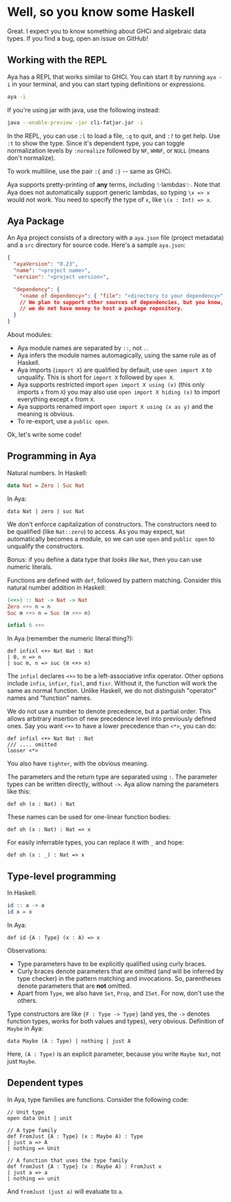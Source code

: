# Well, so you know some Haskell

Great. I expect you to know something about GHCi and algebraic data types.
If you find a bug, open an issue on GitHub!

## Working with the REPL

Aya has a REPL that works similar to GHCi. You can start it by running `aya -i` in your terminal,
and you can start typing definitions or expressions.

```bash
aya -i
```

If you're using jar with java, use the following instead:

```bash
java --enable-preview -jar cli-fatjar.jar -i
```

In the REPL, you can use `:l` to load a file, `:q` to quit, and `:?` to get help.
Use `:t` to show the type. Since it's dependent type, you can toggle normalization levels
by `:normalize` followed by `NF`, `WHNF`, or `NULL` (means don't normalize).

To work multiline, use the pair `:{` and `:}` -- same as GHCi.

Aya supports pretty-printing of **any** terms, including ✨lambdas✨.
Note that Aya does not automatically support generic lambdas, so typing
`\x => x` would not work. You need to specify the type of `x`, like `\(x : Int) => x`.

## Aya Package

An Aya project consists of a directory with a `aya.json` file (project metadata)
and a `src` directory for source code. Here's a sample `aya.json`:

```json
{
  "ayaVersion": "0.23",
  "name": "<project name>",
  "version": "<project version>",

  "dependency": {
    "<name of dependency>": { "file": "<directory to your dependency>" },
    // We plan to support other sources of dependencies, but you know,
    // we do not have money to host a package repository.
  }
}
```

About modules:

+ Aya module names are separated by `::`, not `.`.
+ Aya infers the module names automagically, using the same rule as of Haskell.
+ Aya imports (`import X`) are qualified by default, use `open import X` to unqualify.
  This is short for `import X` followed by `open X`.
+ Aya supports restricted import `open import X using (x)` (this only imports `x` from `X`) you may also use `open import X hiding (x)` to import everything except `x` from `X`.
+ Aya supports renamed import `open import X using (x as y)` and the meaning is obvious.
+ To re-export, use a `public open`.

Ok, let's write some code!

## Programming in Aya

Natural numbers. In Haskell:

```haskell
data Nat = Zero | Suc Nat
```

In Aya:

```
data Nat | zero | suc Nat
```

We don't enforce capitalization of constructors.
The constructors need to be qualified (like `Nat::zero`) to access.
As you may expect, `Nat` automatically becomes a module, so we can use `open` and `public open`
to unqualify the constructors.

Bonus: if you define a data type that _looks like_ `Nat`, then you can use numeric literals.

Functions are defined with `def`, followed by pattern matching.
Consider this natural number addition in Haskell:

```haskell
(<+>) :: Nat -> Nat -> Nat
Zero <+> n = n
Suc m <+> n = Suc (m <+> n)

infixl 6 <+>
```

In Aya (remember the numeric literal thing?):

```
def infixl <+> Nat Nat : Nat
| 0, n => n
| suc m, n => suc (m <+> n)
```

The `infixl` declares `<+>` to be a left-associative infix operator.
Other options include `infix`, `infixr`, `fixl`, and `fixr`.
Without it, the function will work the same as normal function.
Unlike Haskell, we do not distinguish "operator" names and "function" names.

We do not use a number to denote precedence, but a partial order.
This allows arbitrary insertion of new precedence level into previously defined ones.
Say you want `<+>` to have a lower precedence than `<*>`, you can do:

```
def infixl <+> Nat Nat : Nat
/// .... omitted
looser <*>
```

You also have `tighter`, with the obvious meaning.

The parameters and the return type are separated using `:`. The parameter types can
be written directly, without `->`. Aya allow naming the parameters like this:

```
def oh (x : Nat) : Nat
```

These names can be used for one-linear function bodies:

```
def oh (x : Nat) : Nat => x
```

For easily inferrable types, you can replace it with `_` and hope:

```
def oh (x : _) : Nat => x
```

## Type-level programming

In Haskell:

```haskell
id :: a -> a
id x = x
```

In Aya:

```
def id {A : Type} (x : A) => x
```

Observations:

+ Type parameters have to be explicitly qualified using curly braces.
+ Curly braces denote parameters that are omitted (and will be inferred by type checker)
  in the pattern matching and invocations.
  So, parentheses denote parameters that are **not** omitted.
+ Apart from `Type`, we also have `Set`, `Prop`, and `ISet`. For now, don't use the others.

Type constructors are like `{F : Type -> Type}` (and yes, the `->` denotes function types,
works for both values and types), very obvious. Definition of `Maybe` in Aya:

```
data Maybe (A : Type) | nothing | just A
```

Here, `(A : Type)` is an explicit parameter, because you write `Maybe Nat`, not just `Maybe`.

## Dependent types

In Aya, type families are functions. Consider the following code:

```
// Unit type
open data Unit | unit

// A type family
def FromJust {A : Type} (x : Maybe A) : Type
| just a => A
| nothing => Unit

// A function that uses the type family
def fromJust {A : Type} (x : Maybe A) : FromJust x
| just a => a
| nothing => unit
```

And `fromJust (just a)` will evaluate to `a`.
